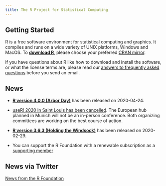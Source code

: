 ```yaml
---
title: The R Project for Statistical Computing
---
```


## Getting Started

R is a free software environment for statistical computing and graphics. It compiles and runs on a wide variety of UNIX platforms, Windows and MacOS. To **[download R](http://cran.r-project.org/mirrors.html)**, please choose your preferred [CRAN mirror](http://cran.r-project.org/mirrors.html).

If you have questions about R like how to download and install the software, or what the license terms are, please read our [answers to frequently asked questions](http://cran.R-project.org/faqs.html) before you send an email.

## News
-   [**R version 4.0.0 (Arbor Day)**](https://cran.r-project.org/src/base/R-4)
    has been released on 2020-04-24.

- [useR! 2020 in Saint Louis has been cancelled](https://user2020.r-project.org/news/2020/04/17/stl-user2020-cancelled/). The European hub planned
  in Munich will not be an in-person conference.  Both organizing committees
  are working on the best course of action.

-   [**R version 3.6.3 (Holding the Windsock)**](https://cran.r-project.org/src/base/R-3)
    has been released on 2020-02-29.
- You can support the R Foundation with a renewable subscription as a
  [supporting member](https://www.r-project.org/foundation/donations.html)
  
## News via Twitter

<a class="twitter-timeline"
 href="https://twitter.com/_R_Foundation?ref_src=twsrc%5Etfw"
 data-width="400"
 data-show-replies="false"
 data-chrome="noheader,nofooter,noborders"
 data-dnt="true"
 data-tweet-limit="3">News from the R Foundation</a>
<script async
 src="https://platform.twitter.com/widgets.js"
 charset="utf-8"></script>

<!--- (Boilerplate for release run-in)
-   [**R version 3.1.3 (Smooth Sidewalk) prerelease versions**](http://cran.r-project.org/src/base-prerelease) will appear starting February 28. Final release is scheduled for 2015-03-09.
-->
